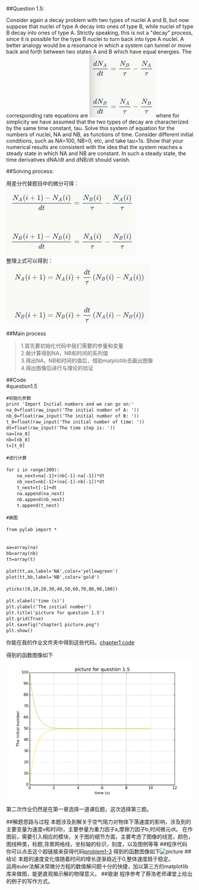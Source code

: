 ##Question 1.5:

Consider again a decay problem with two types of nuclei A and B, but now suppose that nuclei of type A decay into ones of type B, while nuclei of type B decay into ones of type A. Strictly speaking, this is not a "decay" process, since it is possible for the type B nuclei to turn back into type A nuclei. A better analogy would be a resonance in which a system can tunnel or move back and forth between two states A and B which have equal energies. The corresponding rate equations are  ![公式一](https://github.com/lzx78966/computationalphysics_N2013301510050/blob/master/Chapter1/1.png?raw=true)where for simplicity we have assumed that the two types of decay are characterized by the same time constant, tau. Solve this system of equation for the numbers of nuclei, NA and NB, as functions of time. Consider different initial conditions, such as NA=100, NB=0, etc, and take tau=1s. Show that your numerical results are consistent with the idea that the system reaches a steady state in which NA and NB are constant. In such a steady state, the time derivatives dNA/dt and dNB/dt should vanish.

##Solving process:

用差分代替题目中的微分可得：  
![公式二](https://github.com/lzx78966/computationalphysics_N2013301510050/blob/master/Chapter1/2.png?raw=true)  
整理上式可以得到：  
![公式三](https://github.com/lzx78966/computationalphysics_N2013301510050/blob/master/Chapter1/3.png?raw=true)

##Main process

>1.首先要初始化代码中我们需要的参量和变量  
>2.做计算得到NA，NB和时间的系列值  
>3.得出NA，NB和时间的值后，借助matplotlib去画出图像  
>4.得出图像后进行与理论的验证  

##Code  
    #question1.5  

    #初始化参数  
    print 'Import Initial numbers and we can go on:'  
    na_0=float(raw_input('The initial number of A: '))  
    nb_0=float(raw_input('The initial number of B: '))  
    t_0=float(raw_input('The initial number of time: '))  
    dt=float(raw_input('The time step is: '))  
    na=[na_0]  
    nb=[nb_0]  
    t=[t_0]  

    #进行计算  

    for i in range(200):  
        na_next=na[-1]+(nb[-1]-na[-1])*dt  
        nb_next=nb[-1]+(na[-1]-nb[-1])*dt  
        t_next=t[-1]+dt  
        na.append(na_next)  
        nb.append(nb_next)  
        t.append(t_next)  

    #画图

    from pylab import *


    aa=array(na)  
    bb=array(nb)  
    tt=array(t)  

    plot(tt,aa,label='NA',color='yellowgreen')  
    plot(tt,bb,label='NB',color='gold')  

    yticks([0,10,20,30,40,50,60,70,80,90,100])  

    plt.xlabel('time (s)')  
    plt.ylabel('The initial number')  
    plt.title('picture for question 1.5')  
    plt.grid(True)  
    plt.savefig("chapter1 picture.png")  
    plt.show()  

你能在我的作业文件夹中得到这些代码。[chapter1 code](https://github.com/lzx78966/computationalphysics_N2013301510050/blob/master/Chapter1/chapter1.py)

得到的函数图像如下![picture](https://github.com/lzx78966/computationalphysics_N2013301510050/blob/master/Chapter1/chapter1picture.png?raw=true)  


第二次作业仍然是在第一章选择一道课后题，这次选择第三题。

##解题思路与过程
本题涉及到解关于空气阻力对物体下落速度的影响，涉及到的主要变量为速度v和时间t，主要参量为重力因子a,摩擦力因子b,时间微元dt。 在作图前，需要引入相应的模块，关于图的细节方面，主要考虑了图像的线宽，颜色，图线种类，标题,背景网格线，坐标轴的标识，刻度，以及图例等等
##程序代码  
你可以点击这个超链接来获得代码[problem1-3]()
得到的函数图像如下![picture]()
##结论
本题的速度变化值随着时间的增长逐渐趋近于0,整体速度趋于稳定。  
运用euler法解决常微分方程的数值解问题十分的快捷，加以第三方的matplotlib库来做图，能更直观揭示解的物理意义。
##致谢
程序参考了蔡浩老师课堂上给出的例子的写作方式。

